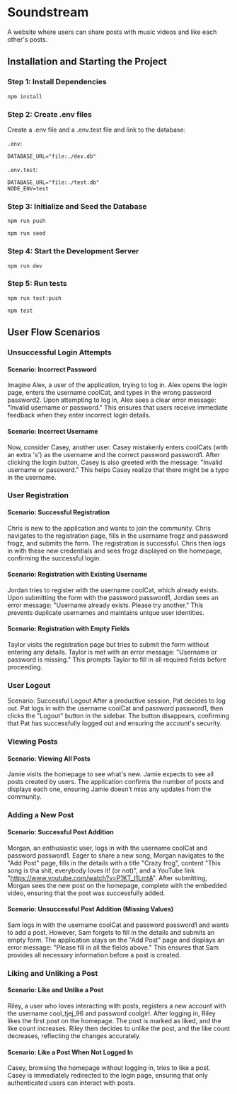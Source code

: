 # Soundstream
A website where users can share posts with music videos and like each other's posts.

## Installation and Starting the Project

### Step 1: Install Dependencies
```
npm install
```

### Step 2: Create .env files
Create a .env file and a .env.test file and link to the database:

`.env`:
```
DATABASE_URL="file:./dev.db"
```
`.env.test`:
```
DATABASE_URL="file:./test.db"
NODE_ENV=test
```

### Step 3: Initialize and Seed the Database
```
npm run push

npm run seed
```

### Step 4: Start the Development Server
```
npm run dev
```

### Step 5: Run tests
```
npm run test:push

npm test
```

## User Flow Scenarios

### Unsuccessful Login Attempts
#### Scenario: Incorrect Password
Imagine Alex, a user of the application, trying to log in. Alex opens the login page, enters the username coolCat, and types in the wrong password password2. Upon attempting to log in, Alex sees a clear error message: "Invalid username or password." This ensures that users receive immediate feedback when they enter incorrect login details.

#### Scenario: Incorrect Username
Now, consider Casey, another user. Casey mistakenly enters coolCats (with an extra 's') as the username and the correct password password1. After clicking the login button, Casey is also greeted with the message: "Invalid username or password." This helps Casey realize that there might be a typo in the username.

### User Registration
#### Scenario: Successful Registration
Chris is new to the application and wants to join the community. Chris navigates to the registration page, fills in the username frogz and password frogz, and submits the form. The registration is successful. Chris then logs in with these new credentials and sees frogz displayed on the homepage, confirming the successful login.

#### Scenario: Registration with Existing Username
Jordan tries to register with the username coolCat, which already exists. Upon submitting the form with the password password1, Jordan sees an error message: "Username already exists. Please try another." This prevents duplicate usernames and maintains unique user identities.

#### Scenario: Registration with Empty Fields
Taylor visits the registration page but tries to submit the form without entering any details. Taylor is met with an error message: "Username or password is missing." This prompts Taylor to fill in all required fields before proceeding.

### User Logout
Scenario: Successful Logout
After a productive session, Pat decides to log out. Pat logs in with the username coolCat and password password1, then clicks the "Logout" button in the sidebar. The button disappears, confirming that Pat has successfully logged out and ensuring the account's security.

### Viewing Posts
#### Scenario: Viewing All Posts
Jamie visits the homepage to see what's new. Jamie expects to see all posts created by users. The application confirms the number of posts and displays each one, ensuring Jamie doesn’t miss any updates from the community.

### Adding a New Post
#### Scenario: Successful Post Addition
Morgan, an enthusiastic user, logs in with the username coolCat and password password1. Eager to share a new song, Morgan navigates to the "Add Post" page, fills in the details with a title "Crazy frog", content "This song is tha shit, everybody loves it! (or not)", and a YouTube link "https://www.youtube.com/watch?v=P1KT_I1LmtA". After submitting, Morgan sees the new post on the homepage, complete with the embedded video, ensuring that the post was successfully added.

#### Scenario: Unsuccessful Post Addition (Missing Values)
Sam logs in with the username coolCat and password password1 and wants to add a post. However, Sam forgets to fill in the details and submits an empty form. The application stays on the "Add Post" page and displays an error message: "Please fill in all the fields above." This ensures that Sam provides all necessary information before a post is created.

### Liking and Unliking a Post
#### Scenario: Like and Unlike a Post
Riley, a user who loves interacting with posts, registers a new account with the username cool_tjej_96 and password coolgirl. After logging in, Riley likes the first post on the homepage. The post is marked as liked, and the like count increases. Riley then decides to unlike the post, and the like count decreases, reflecting the changes accurately.

#### Scenario: Like a Post When Not Logged In
Casey, browsing the homepage without logging in, tries to like a post. Casey is immediately redirected to the login page, ensuring that only authenticated users can interact with posts.
